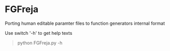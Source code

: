 # FGFreja
Porting human editable paramter files to function generators internal format

Use switch '-h' to get help texts

>python FGFreja.py -h





